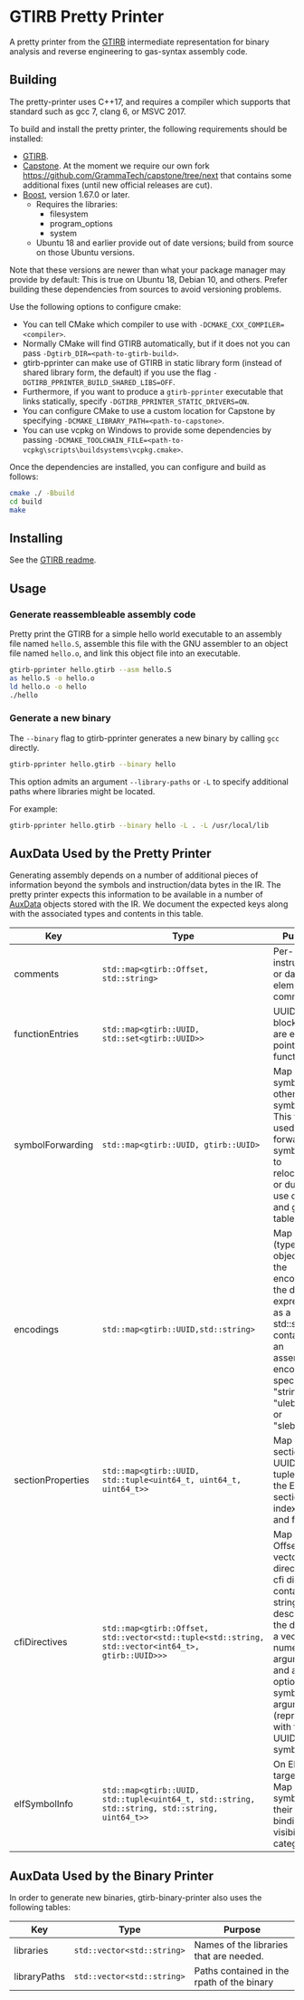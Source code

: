 GTIRB Pretty Printer
====================

A pretty printer from the [GTIRB](https://github.com/grammatech/gtirb)
intermediate representation for binary analysis and reverse
engineering to gas-syntax assembly code.


## Building

The pretty-printer uses C++17, and requires a compiler which supports
that standard such as gcc 7, clang 6, or MSVC 2017.

To build and install the pretty printer, the following requirements
should be installed:

* [GTIRB](https://github.com/grammatech/gtirb).
* [Capstone](http://www.capstone-engine.org/). At the moment
  we require our own fork https://github.com/GrammaTech/capstone/tree/next
  that contains some additional fixes (until new official releases are cut).
* [Boost](https://www.boost.org/), version 1.67.0 or later.
  * Requires the libraries:
    * filesystem
    * program_options
    * system
  * Ubuntu 18 and earlier provide out of date versions;
    build from source on those Ubuntu versions.

Note that these versions are newer than what your package manager may provide
by default: This is true on Ubuntu 18, Debian 10, and others. Prefer building
these dependencies from sources to avoid versioning problems.

Use the following options to configure cmake:
- You can tell CMake which compiler to use with
  `-DCMAKE_CXX_COMPILER=<compiler>`.
- Normally CMake will find GTIRB automatically, but if it does not you
  can pass `-Dgtirb_DIR=<path-to-gtirb-build>`.
- gtirb-pprinter can make use of GTIRB in static library form (instead of
  shared library form, the default) if you use the flag
  `-DGTIRB_PPRINTER_BUILD_SHARED_LIBS=OFF`.
- Furthermore, if you want to produce a `gtirb-pprinter` executable that links
  statically, specify `-DGTIRB_PPRINTER_STATIC_DRIVERS=ON`.
- You can configure CMake to use a custom location for Capstone by specifying
  `-DCMAKE_LIBRARY_PATH=<path-to-capstone>`.
- You can use vcpkg on Windows to provide some dependencies by passing
  `-DCMAKE_TOOLCHAIN_FILE=<path-to-vcpkg\scripts\buildsystems\vcpkg.cmake>`.

Once the dependencies are installed, you can configure and build as follows:

```sh
cmake ./ -Bbuild
cd build
make
```

## Installing
See the [GTIRB readme](https://github.com/GrammaTech/gtirb/#installing).

## Usage

### Generate reassembleable assembly code
Pretty print the GTIRB for a simple hello world executable to an
assembly file named `hello.S`, assemble this file with the GNU
assembler to an object file named `hello.o`, and link this object file
into an executable.

```sh
gtirb-pprinter hello.gtirb --asm hello.S
as hello.S -o hello.o
ld hello.o -o hello
./hello
```
### Generate a new binary
The `--binary` flag to gtirb-pprinter generates a new binary by
calling `gcc` directly.

```sh
gtirb-pprinter hello.gtirb --binary hello
```

This option admits an argument `--library-paths` or `-L` to
specify additional paths where libraries might be located.

For example:
```sh
gtirb-pprinter hello.gtirb --binary hello -L . -L /usr/local/lib
```

## AuxData Used by the Pretty Printer

Generating assembly depends on a number of additional pieces of information
beyond the symbols and instruction/data bytes in the IR. The pretty printer
expects this information to be available in a number of
[AuxData](https://github.com/GrammaTech/gtirb/blob/master/README.md#auxiliary-data)
objects stored with the IR. We document the expected keys along with the
associated types and contents in this table.

| Key               | Type                                                                                               | Purpose                                                                                                                                                                                                                  |
|-------------------|----------------------------------------------------------------------------------------------------|--------------------------------------------------------------------------------------------------------------------------------------------------------------------------------------------------------------------------|
| comments          | `std::map<gtirb::Offset, std::string>`                                                             | Per-instruction or data element comments.                                                                                                                                                                                |
| functionEntries   | `std::map<gtirb::UUID, std::set<gtirb::UUID>>`                                                     | UUIDs of the blocks that are entry points of functions.                                                                                                                                                                  |
| symbolForwarding  | `std::map<gtirb::UUID, gtirb::UUID>`                                                               | Map from symbols to other symbols. This table is used to forward symbols due to relocations or due to the use of plt and got tables.                                                                                     |
| encodings         | `std::map<gtirb::UUID,std::string>`                                                                | Map from (typed) data objects to the encoding of the data,  expressed as a std::string containing an assembler encoding specifier: "string", "uleb128" or "sleb128".                                                     |
| sectionProperties | `std::map<gtirb::UUID, std::tuple<uint64_t, uint64_t, uint64_t>>`                                  | Map from section UUIDs to tuples with the ELF section index, type and flags.                                                                                                                                             |
| cfiDirectives     | `std::map<gtirb::Offset, std::vector<std::tuple<std::string, std::vector<int64_t>, gtirb::UUID>>>` | Map from Offsets to  vector of cfi directives. A cfi directive contains: a string describing the directive, a vector  of numeric arguments, and an optional symbolic argument (represented with the UUID of the symbol). |
| elfSymbolInfo     | `std::map<gtirb::UUID, std::tuple<uint64_t, std::string, std::string, std::string, uint64_t>>`     | On ELF targets only: Map from symbols to their type, binding, and visibility categories.                                                                                                                                 |

## AuxData Used by the Binary Printer

In order to generate new binaries, gtirb-binary-printer also uses the following tables:

| Key              | Type                             | Purpose                                                                          |
|------------------|----------------------------------|----------------------------------------------------------------------------------|
| libraries        | `std::vector<std::string>`       | Names of the libraries that are needed.                                          |
| libraryPaths     | `std::vector<std::string>`       | Paths contained in the rpath of the binary                                       |
